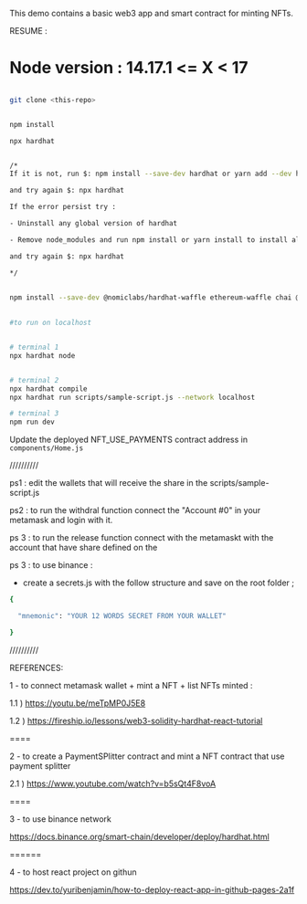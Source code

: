This demo contains a basic web3 app and smart contract for minting NFTs.


RESUME :

Node version : 14.17.1  <= X < 17
==========
 
```bash

git clone <this-repo>


npm install

npx hardhat


/*
If it is not, run $: npm install --save-dev hardhat or yarn add --dev hardhat

and try again $: npx hardhat

If the error persist try : 

- Uninstall any global version of hardhat

- Remove node_modules and run npm install or yarn install to install all dependencies.

and try again $: npx hardhat

*/
 

npm install --save-dev @nomiclabs/hardhat-waffle ethereum-waffle chai @nomiclabs/hardhat-ethers ethers @openzeppelin/contracts

 
#to run on localhost


# terminal 1
npx hardhat node


# terminal 2
npx hardhat compile
npx hardhat run scripts/sample-script.js --network localhost

# terminal 3 
npm run dev
```

Update the deployed NFT_USE_PAYMENTS contract address in `components/Home.js` 


//////////

ps1 : edit the wallets that will receive the share in the scripts/sample-script.js

ps2 : to run  the withdral   function connect  the "Account #0"  in your metamask and login with it. 

ps 3 : to run the release function connect with the  metamaskt with the account that have share defined on the 

ps 3 : to use binance : 

- create a secrets.js with the follow structure and save on the root folder ;

```bash
{

  "mnemonic": "YOUR 12 WORDS SECRET FROM YOUR WALLET"

}
```

//////////



REFERENCES:

1 - to connect metamask wallet + mint a NFT  + list NFTs minted : 

1.1 ) https://youtu.be/meTpMP0J5E8 

1.2 ) https://fireship.io/lessons/web3-solidity-hardhat-react-tutorial 

====

2 - to create a PaymentSPlitter contract and mint a NFT contract that use payment splitter 

2.1 ) https://www.youtube.com/watch?v=b5sQt4F8voA


====

3 - to  use binance network  

https://docs.binance.org/smart-chain/developer/deploy/hardhat.html

======


4 - to host react project on githun

https://dev.to/yuribenjamin/how-to-deploy-react-app-in-github-pages-2a1f

